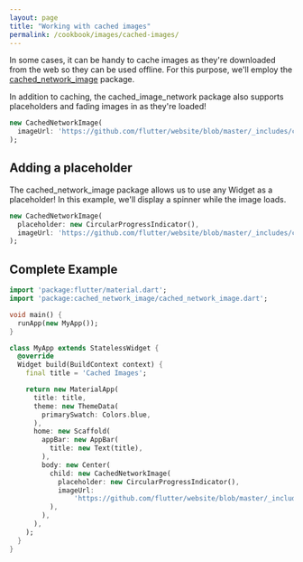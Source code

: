 ```yaml
---
layout: page
title: "Working with cached images"
permalink: /cookbook/images/cached-images/
---
```


In some cases, it can be handy to cache images as they're downloaded from the 
web so they can be used offline. For this purpose, we'll employ the 
[cached_network_image](https://pub.dartlang.org/packages/cached_network_image)
package.

In addition to caching, the cached_image_network package also supports 
placeholders and fading images in as they're loaded! 

```dart
new CachedNetworkImage(
  imageUrl: 'https://github.com/flutter/website/blob/master/_includes/code/layout/lakes/images/lake.jpg?raw=true',
);
```

## Adding a placeholder

The cached_network_image package allows us to use any Widget as a placeholder! 
In this example, we'll display a spinner while the image loads.

```dart
new CachedNetworkImage(
  placeholder: new CircularProgressIndicator(),
  imageUrl: 'https://github.com/flutter/website/blob/master/_includes/code/layout/lakes/images/lake.jpg?raw=true',
);
``` 

## Complete Example

```dart
import 'package:flutter/material.dart';
import 'package:cached_network_image/cached_network_image.dart';

void main() {
  runApp(new MyApp());
}

class MyApp extends StatelessWidget {
  @override
  Widget build(BuildContext context) {
    final title = 'Cached Images';

    return new MaterialApp(
      title: title,
      theme: new ThemeData(
        primarySwatch: Colors.blue,
      ),
      home: new Scaffold(
        appBar: new AppBar(
          title: new Text(title),
        ),
        body: new Center(
          child: new CachedNetworkImage(
            placeholder: new CircularProgressIndicator(),
            imageUrl:
                'https://github.com/flutter/website/blob/master/_includes/code/layout/lakes/images/lake.jpg?raw=true',
          ),
        ),
      ),
    );
  }
}
```